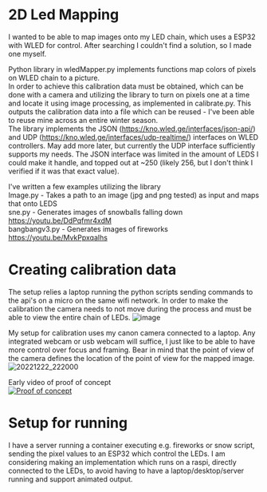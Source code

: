 # 2D Led Mapping
I wanted to be able to map images onto my LED chain, which uses a ESP32 with WLED for control. After searching I couldn't find a solution, so I made one myself.

Python library in wledMapper.py implements functions map colors of pixels on WLED chain to a picture.  
In order to achieve this calibration data must be obtained, which can be done with a camera and utilizing the library to turn on pixels one at a time and locate it using image processing, as implemented in calibrate.py. This outputs the calibration data into a file which can be reused - I've been able to reuse mine across an entire winter season.  
The library implements the JSON (https://kno.wled.ge/interfaces/json-api/) and UDP (https://kno.wled.ge/interfaces/udp-realtime/) interfaces on WLED controllers. May add more later, but currently the UDP interface sufficiently supports my needs. The JSON interface was limited in the amount of LEDS I could make it handle, and topped out at ~250 (likely 256, but I don't think I verified if it was that exact value).

I've written a few examples utilizing the library  
Image.py - Takes a path to an image (jpg and png tested) as input and maps that onto LEDS  
sne.py - Generates images of snowballs falling down https://youtu.be/DdPqfmr4xdM  
bangbangv3.py - Generates images of fireworks https://youtu.be/MvkPpxqalhs 


# Creating calibration data
The setup relies a laptop running the python scripts sending commands to the api's on a micro on the same wifi network. In order to make the calibration the camera needs to not move during the process and must be able to view the entire chain of LEDs. 
![image](https://github.com/Lazarus9000/led2dcalibration/assets/16942446/acdfa831-5200-4d75-b62f-58edecc71868)


My setup for calibration uses my canon camera connected to a laptop. Any integrated webcam or usb webcam will suffice, I just like to be able to have more control over focus and framing. Bear in mind that the point of view of the camera defines the location of the point of view for the mapped image.  
![20221222_222000](https://github.com/Lazarus9000/led2dcalibration/assets/16942446/820fbfaf-6ebd-4b11-bdb2-641eeb7db422)

Early video of proof of concept  
[![Proof of concept](http://img.youtube.com/vi/gUEcQgL-Y4M/0.jpg)](http://www.youtube.com/watch?v=gUEcQgL-Y4M)



# Setup for running 
I have a server running a container executing e.g. fireworks or snow script, sending the pixel values to an ESP32 which control the LEDs. 
I am considering making an implementation which runs on a raspi, directly connected to the LEDs, to avoid having to have a laptop/desktop/server running and support animated output.

